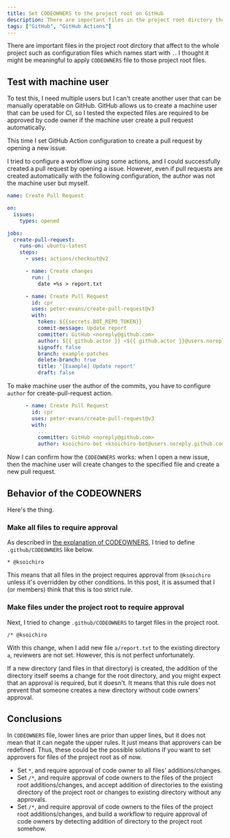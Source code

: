 ```yaml
---
title: Set CODEOWNERS to the project root on GitHub
description: There are important files in the project root dirctory that affect to the whole project such as configuration files which names start with `.`.
tags: ["GitHub", "GitHub Actions"]
---
```

There are important files in the project root dirctory that affect to the whole project such as configuration files which names start with `.`.
I thought it might be meaningful to apply `CODEOWNERS` file to those project root files.

## Test with machine user

To test this, I need multiple users but I can't create another user that can be manually operatable on GitHub.
GitHub allows us to create a machine user that can be used for CI, so I tested the expected files are required to be approved by code owner if the machine user create a pull request automatically.

This time I set GitHub Action configuration to create a pull request by opening a new issue.

I tried to configure a workflow using some actions, and I could successfully created a pull request by opening a issue.
However, even if pull requests are created automatically with the following configuration, the author was not the machine user but myself.

```yaml
name: Create Pull Request

on:
  issues:
    types: opened

jobs:
  create-pull-request:
    runs-on: ubuntu-latest
    steps:
      - uses: actions/checkout@v2

      - name: Create changes
        run: |
          date +%s > report.txt

      - name: Create Pull Request
        id: cpr
        uses: peter-evans/create-pull-request@v3
        with:
          token: ${{secrets.BOT_REPO_TOKEN}}
          commit-message: Update report
          committer: GitHub <noreply@github.com>
          author: ${{ github.actor }} <${{ github.actor }}@users.noreply.github.com>
          signoff: false
          branch: example-patches
          delete-branch: true
          title: '[Example] Update report'
          draft: false
```

To make machine user the author of the commits, you have to configure `author` for create-pull-request action.

```yaml
      - name: Create Pull Request
        id: cpr
        uses: peter-evans/create-pull-request@v3
        with:
          ...
          committer: GitHub <noreply@github.com>
          author: ksoichiro-bot <ksoichiro-bot@users.noreply.github.com>
```

Now I can confirm how the `CODEOWNERS` works: when I open a new issue, then the machine user will create changes to the specified file and create a new pull request.

## Behavior of the CODEOWNERS

Here's the thing.

### Make all files to require approval

As described in [the explanation of CODEOWNERS](https://docs.github.com/github/creating-cloning-and-archiving-repositories/about-code-owners#example-of-a-codeowners-file), I tried to define `.github/CODEOWNERS` like below.

```
* @ksoichiro
```

This means that all files in the project requires approval from `@ksoichiro` unless it's overridden by other conditions.
In this post, it is assumed that I (or members) think that this is too strict rule.

### Make files under the project root to require approval

Next, I tried to change `.github/CODEOWNERS` to target files in the project root.

```
/* @ksoichiro
```

With this change, when I add new file `a/report.txt` to the existing directory `a`, reviewers are not set.
However, this is not perfect unfortunately.

If a new directory (and files in that directory) is created, the addition of the directory itself seems a change for the root directory, and you might expect that an approval is required, but it doesn't.
It means that this rule does not prevent that someone creates a new directory without code owners' approval.

## Conclusions

In `CODEOWNERS` file, lower lines are prior than upper lines, but it does not mean that it can negate the upper rules.
It just means that approvers can be redefined.
Thus, these could be the possible solutions if you want to set approvers for files of the project root as of now.

- Set `*`, and require approval of code owner to all files' additions/changes.
- Set `/*`, and require approval of code owners to the files of the project root additions/changes, and accept addition of directories to the existing directory of the project root or changes to existing directory without any approvals.
- Set `/*`, and require approval of code owners to the files of the project root additions/changes, and build a workflow to require approval of code owners by detecting addition of directory to the project root somehow.
